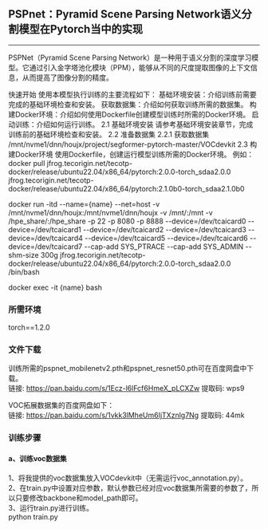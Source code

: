 ## PSPnet：Pyramid Scene Parsing Network语义分割模型在Pytorch当中的实现
---
PSPNet（Pyramid Scene Parsing Network）是一种用于语义分割的深度学习模型。它通过引入金字塔池化模块（PPM），能够从不同的尺度提取图像的上下文信息，从而提高了图像分割的精度。

快速开始 使用本模型执行训练的主要流程如下：
基础环境安装：介绍训练前需要完成的基础环境检查和安装。 获取数据集：介绍如何获取训练所需的数据集。 构建Docker环境：介绍如何使用Dockerfile创建模型训练时所需的Docker环境。 启动训练：介绍如何运行训练。 
2.1 基础环境安装 请参考基础环境安装章节，完成训练前的基础环境检查和安装。
2.2 准备数据集 
2.2.1 获取数据集
/mnt/nvme1/dnn/houjx/project/segformer-pytorch-master/VOCdevkit
2.3 构建Docker环境 使用Dockerfile，创建运行模型训练所需的Docker环境。
例如：
docker pull jfrog.tecorigin.net/tecotp-docker/release/ubuntu22.04/x86_64/pytorch:2.0.0-torch_sdaa2.0.0   jfrog.tecorigin.net/tecotp-docker/release/ubuntu22.04/x86_64/pytorch:2.1.0b0-torch_sdaa2.1.0b0

docker run -itd --name={name} --net=host -v /mnt/nvme1/dnn/houjx:/mnt/nvme1/dnn/houjx -v /mnt/:/mnt -v /hpe_share/:/hpe_share -p 22 -p 8080 -p 8888 --device=/dev/tcaicard0 --device=/dev/tcaicard1 --device=/dev/tcaicard2 --device=/dev/tcaicard3 --device=/dev/tcaicard4 --device=/dev/tcaicard5 --device=/dev/tcaicard6 --device=/dev/tcaicard7 --cap-add SYS_PTRACE --cap-add SYS_ADMIN --shm-size 300g jfrog.tecorigin.net/tecotp-docker/release/ubuntu22.04/x86_64/pytorch:2.0.0-torch_sdaa2.0.0 /bin/bash

docker exec -it {name} bash


### 所需环境
torch==1.2.0  

### 文件下载
训练所需的pspnet_mobilenetv2.pth和pspnet_resnet50.pth可在百度网盘中下载。    
链接: https://pan.baidu.com/s/1Ecz-l6lFcf6HmeX_pLCXZw 提取码: wps9    

VOC拓展数据集的百度网盘如下：  
链接: https://pan.baidu.com/s/1vkk3lMheUm6IjTXznlg7Ng 提取码: 44mk   

### 训练步骤
#### a、训练voc数据集
1、将我提供的voc数据集放入VOCdevkit中（无需运行voc_annotation.py）。  
2、在train.py中设置对应参数，默认参数已经对应voc数据集所需要的参数了，所以只要修改backbone和model_path即可。  
3、运行train.py进行训练。  
python train.py